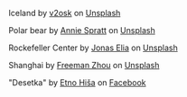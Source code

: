 Iceland by <a href="https://unsplash.com/@v2osk?utm_content=creditCopyText&utm_medium=referral&utm_source=unsplash">v2osk</a> on <a href="https://unsplash.com/photos/water-stream-beside-mountains-uUbEvoRfRdY?utm_content=creditCopyText&utm_medium=referral&utm_source=unsplash">Unsplash</a>

Polar bear by <a href="https://unsplash.com/@anniespratt?utm_content=creditCopyText&utm_medium=referral&utm_source=unsplash">Annie Spratt</a> on <a href="https://unsplash.com/photos/polar-bear-on-snow-Wtc9YH-g8Ag?utm_content=creditCopyText&utm_medium=referral&utm_source=unsplash">Unsplash</a>

Rockefeller Center by <a href="https://unsplash.com/@jonaselia?utm_content=creditCopyText&utm_medium=referral&utm_source=unsplash">Jonas Elia</a> on <a href="https://unsplash.com/photos/high-angle-view-photography-of-urban-x6HHgq2zDvI?utm_content=creditCopyText&utm_medium=referral&utm_source=unsplash">Unsplash</a>

Shanghai by <a href="https://unsplash.com/@freeman_zhou?utm_content=creditCopyText&utm_medium=referral&utm_source=unsplash">Freeman Zhou</a> on <a href="https://unsplash.com/photos/black-and-blue-wooden-table-oV9hp8wXkPE?utm_content=creditCopyText&utm_medium=referral&utm_source=unsplash">Unsplash</a>

"Desetka" by <a href="https://www.bascarsija.si">Etno Hiša</a> on <a href="https://www.facebook.com/people/Baščaršija-Etno-Hiša/100063456523485/">Facebook</a>
